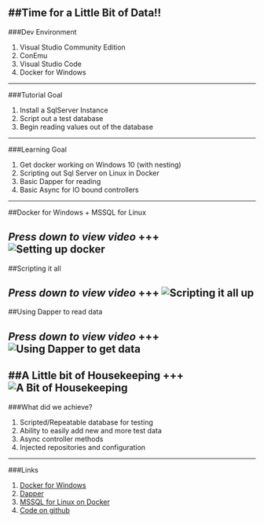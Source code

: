 ##Time for a Little Bit of Data!!
---
###Dev Environment


1. Visual Studio Community Edition
1. ConEmu
1. Visual Studio Code
1. Docker for Windows
---
###Tutorial Goal


1. Install a SqlServer Instance
2. Script out a test database
3. Begin reading values out of the database
---
###Learning Goal


1. Get docker working on Windows 10 (with nesting)
1. Scripting out Sql Server on Linux in Docker
1. Basic Dapper for reading
1. Basic Async for IO bound controllers
---
##Docker for Windows + MSSQL for Linux


*Press down to view video*
+++
![Setting up docker](https://www.youtube.com/embed/3kDj-AMoQEI)
---
##Scripting it all

*Press down to view video*
+++
![Scripting it all up](https://www.youtube.com/embed/X7M1PQ_CW-o)
---
##Using Dapper to read data


*Press down to view video*
+++
![Using Dapper to get data](https://www.youtube.com/embed/7VtMNW4ZbiU)
---
##A Little bit of Housekeeping
+++
![A Bit of Housekeeping](https://www.youtube.com/embed/PEMy-QItjvg)
---
###What did we achieve?


1. Scripted/Repeatable database for testing
1. Ability to easily add new and more test data
1. Async controller methods
1. Injected repositories and configuration
---
###Links


1. [Docker for Windows](https://docs.docker.com/docker-for-windows/install/)
1. [Dapper](https://github.com/StackExchange/Dapper)
1. [MSSQL for Linux on Docker](https://hub.docker.com/r/microsoft/mssql-server-linux/)
1. [Code on github](https://github.com/Drawaes/CodePersuit/tree/Tutorial2)
